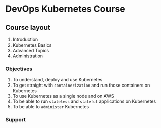 # DevOps Kubernetes Course

## Course layout

1. Introduction
2. Kubernetes Basics
3. Advanced Topics 
4. Administration


### Objectives 

1. To understand, deploy and use Kubernetes 
2. To get straight with `containerization` and run those containers on Kubernetes
3. To use Kubernetes as a single node and on AWS
4. To be able to run `stateless` and `stateful` applications on Kubernetes 
5. To be able to `administer` Kubernetes

### Support
